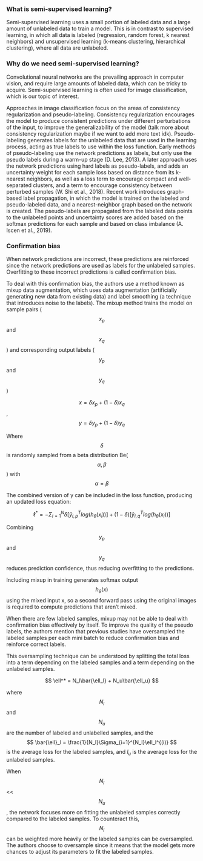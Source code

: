 <script src="https://polyfill.io/v3/polyfill.min.js?features=es6"></script>
<script src="https://cdn.jsdelivr.net/npm/mathjax@3/es5/tex-mml-chtml.js"></script>

### What is semi-supervised learning?

Semi-supervised learning uses a small portion of labeled data and a large amount of unlabeled data to train a model. This is in contrast to supervised learning, in which all data is labeled (regression, random forest, k nearest neighbors) and unsupervised learning (k-means clustering, hierarchical clustering), where all data are unlabeled. 

### Why do we need semi-supervised learning?

Convolutional neural networks are the prevailing approach in computer vision, and require large amounts of labeled data, which can be tricky to acquire. Semi-supervised learning is often used for image classification, which is our topic of interest.

Approaches in image classification focus on the areas of consistency regularization and pseudo-labeling. Consistency regularization encourages the model to produce consistent predictions under different perturbations of the input, to improve the generalizability of the model (talk more about consistency regularization maybe if we want to add more text idk). Pseudo-labeling generates labels for the unlabeled data that are used in the learning process, acting as true labels to use within the loss function. Early methods of pseudo-labeling use the network predictions as labels, but only use the pseudo labels during a warm-up stage (D. Lee, 2013). A later approach uses the network predictions using hard labels as pseudo-labels, and adds an uncertainty weight for each sample loss based on distance from its k-nearest neighbors, as well as a loss term to encourage compact and well-separated clusters, and a term to encourage consistency between perturbed samples (W. Shi et al., 2018). Recent work introduces graph-based label propagation, in which the model is trained on the labeled and pseudo-labeled data, and a nearest-neighbor graph based on the network is created. The pseudo-labels are propagated from the labeled data points to the unlabeled points and uncertainty scores are added based on the softmax predictions for each sample and based on class imbalance (A. Iscen et al., 2019).



### Confirmation bias

When network predictions are incorrect, these predictions are reinforced since the network predictions are used as labels for the unlabeled samples. Overfitting to these incorrect predictions is called confirmation bias. 

To deal with this confirmation bias, the authors use a method known as mixup data augmentation, which uses data augmentation (artificially generating new data from existing data) and label smoothing (a technique that introduces noise to the labels). The mixup method trains the model on sample pairs ($$x_p$$ and $$x_q$$) and corresponding output labels ($$y_p$$ and $$y_q$$)

$$x=\delta x_p + (1-\delta)x_q$$,
$$y=\delta y_p + (1-\delta)y_q$$

Where $$\delta$$ is randomly sampled from a beta distribution Be($$\alpha,\beta$$) with $$\alpha=\beta$$

The combined version of y can be included in the loss function, producing an updated loss equation:

$$
\ell^* = - \Sigma_{i=1}^N\delta[\tilde{y}_{i,p}^{T}log(h_{\theta}(x_i))] +  (1- \delta)[\tilde{y}_{i,q}^{T}log(h_{\theta}(x_i))]
$$

Combining $$y_p$$ and $$y_q$$ reduces prediction confidence, thus reducing overfitting to the predictions.

Including mixup in training generates softmax output $$h_{\theta}(x)$$ using the mixed input x, so a second forward pass using the original images is required to compute predictions that aren’t mixed. 

When there are few labeled samples, mixup may not be able to deal with confirmation bias effectively by itself. To improve the quality of the pseudo labels, the authors mention that previous studies have oversampled the labeled samples per each mini batch to reduce confirmation bias and reinforce correct labels. 

This oversampling technique can be understood by splitting the total loss into a term depending on the labeled samples and a term depending on the unlabeled samples. 

$$
\ell^* = N_l\bar{\ell_l} + N_u\bar{\ell_u}
$$

where $$N_l$$ and $$N_u$$ are the number of labeled and unlabelled samples, and the 
$$
\bar{\ell}_l = \frac{1}{N_l}\Sigma_{i=1}^{N_l}\ell_l^{(i)}
$$
 is the average loss for the labeled samples, and $l_u$ is the average loss for the unlabeled samples. 

When $$N_l$$ << $$N_u$$, the network focuses more on fitting the unlabeled samples correctly compared to the labeled samples. To counteract this, $$N_l$$ can be weighted more heavily or the labeled samples can be oversampled. The authors choose to oversample since it means that the model gets more chances to adjust its parameters to fit the labeled samples.
